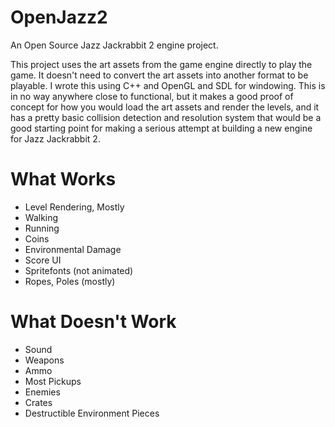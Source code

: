 # OpenJazz2
An Open Source Jazz Jackrabbit 2 engine project.

This project uses the art assets from the game engine directly to play the game. It doesn't need to convert the art assets into another format to be playable. I wrote this using C++ and OpenGL and SDL for windowing. This is in no way anywhere close to functional, but it makes a good proof of concept for how you would load the art assets and render the levels, and it has a pretty basic collision detection and resolution system that would be a good starting point for making a serious attempt at building a new engine for Jazz Jackrabbit 2.

# What Works
- Level Rendering, Mostly
- Walking
- Running
- Coins
- Environmental Damage
- Score UI
- Spritefonts (not animated)
- Ropes, Poles (mostly)

# What Doesn't Work
- Sound
- Weapons
- Ammo
- Most Pickups
- Enemies
- Crates
- Destructible Environment Pieces
